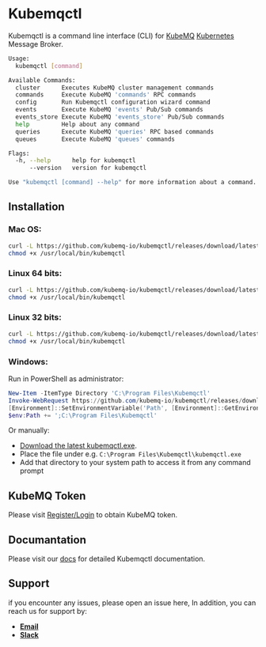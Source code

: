 # Kubemqctl

Kubemqctl is a command line interface (CLI) for [KubeMQ](https://kubemq.io) [Kubernetes](https://kubernetes.io/) Message Broker.

```bash
Usage:
  kubemqctl [command]

Available Commands:
  cluster      Executes KubeMQ cluster management commands
  commands     Execute KubeMQ 'commands' RPC commands
  config       Run Kubemqctl configuration wizard command
  events       Execute KubeMQ 'events' Pub/Sub commands
  events_store Execute KubeMQ 'events_store' Pub/Sub commands
  help         Help about any command
  queries      Execute KubeMQ 'queries' RPC based commands
  queues       Execute KubeMQ 'queues' commands

Flags:
  -h, --help      help for kubemqctl
      --version   version for kubemqctl

Use "kubemqctl [command] --help" for more information about a command.

```
## Installation

### Mac OS:

```bash
curl -L https://github.com/kubemq-io/kubemqctl/releases/download/latest/kubemqctl_darwin_amd64 -o /usr/local/bin/kubemqctl 
chmod +x /usr/local/bin/kubemqctl

```

### Linux 64 bits:

```bash
curl -L https://github.com/kubemq-io/kubemqctl/releases/download/latest/kubemqctl_linux_amd64 -o /usr/local/bin/kubemqctl
chmod +x /usr/local/bin/kubemqctl

```


### Linux 32 bits:

```bash
curl -L https://github.com/kubemq-io/kubemqctl/releases/download/latest/kubemqctl_linux_386 -o /usr/local/bin/kubemqctl
chmod +x /usr/local/bin/kubemqctl

```

### Windows:

Run in PowerShell as administrator:

```powershell
New-Item -ItemType Directory 'C:\Program Files\Kubemqctl'
Invoke-WebRequest https://github.com/kubemq-io/kubemqctl/releases/download/latest/kubemqctl.exe -OutFile 'C:\Program Files\Kubemqctl\kubemqctl.exe'
[Environment]::SetEnvironmentVariable('Path', [Environment]::GetEnvironmentVariable('Path', [EnvironmentVariableTarget]::Machine) + ';C:\Program Files\Kubemqctl', [EnvironmentVariableTarget]::Machine)
$env:Path += ';C:\Program Files\Kubemqctl'
```

Or manually:

- [Download the latest kubemqctl.exe](https://github.com/kubemq-io/kubemqctl/releases/download/latest/kubemqctl.exe).
- Place the file under e.g. `C:\Program Files\Kubemqctl\kubemqctl.exe`
- Add that directory to your system path to access it from any command prompt

## KubeMQ Token

Please visit [Register/Login](https://account.kubemq.io/login/register) to obtain KubeMQ token.


## Documantation
Please visit our [docs](https://docs.kubemq.io/kubemqctl/kubemqctl.html) for detailed Kubemqctl documentation.


## Support
if you encounter any issues, please open an issue here,
In addition, you can reach us for support by:
- [**Email**](mailto://support@kubemq.io)
- [**Slack**](https://kubmq.slack.com)
